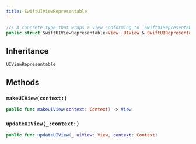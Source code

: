 ```yaml
---
title: SwiftUIViewRepresentable
---
```


``` swift
/// A concrete type that wraps a view conforming to `SwiftUIRepresentable` and enables using it in SwiftUI via `UIViewRepresentable`
public struct SwiftUIViewRepresentable<View: UIView & SwiftUIRepresentable>: UIViewRepresentable 
```

## Inheritance

`UIViewRepresentable`

## Methods

### `makeUIView(context:)`

``` swift
public func makeUIView(context: Context) -> View 
```

### `updateUIView(_:context:)`

``` swift
public func updateUIView(_ uiView: View, context: Context) 
```
